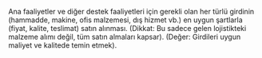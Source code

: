 Ana faaliyetler ve diğer destek faaliyetleri için gerekli olan her türlü girdinin (hammadde, makine, ofis malzemesi, dış hizmet vb.) en uygun şartlarla (fiyat, kalite, teslimat) satın alınması. (Dikkat: Bu sadece gelen lojistikteki malzeme alımı değil, tüm satın almaları kapsar). (Değer: Girdileri uygun maliyet ve kalitede temin etmek).